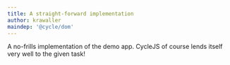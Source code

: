 ```yaml
---
title: A straight-forward implementation
author: krawaller
maindep: '@cycle/dom'
---
```


A no-frills implementation of the demo app. CycleJS of course lends itself very well to the given task!